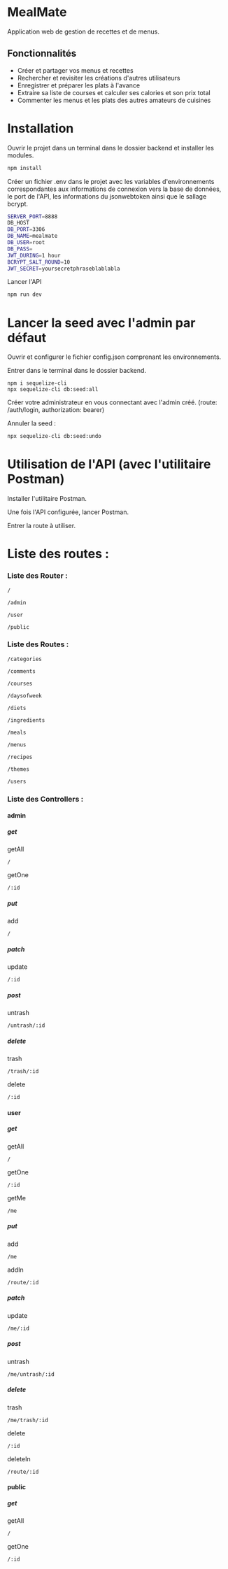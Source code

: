 # **MealMate**
Application web de gestion de recettes et de menus.

## Fonctionnalités

- Créer et partager vos menus et recettes
- Rechercher et revisiter les créations d'autres utilisateurs
- Enregistrer et préparer les plats à l'avance
- Extraire sa liste de courses et calculer ses calories et son prix total
- Commenter les menus et les plats des autres amateurs de cuisines

# Installation

Ouvrir le projet dans un terminal dans le dossier backend et installer les modules.
```sh
npm install
```

Créer un fichier .env dans le projet avec les variables d'environnements correspondantes aux informations de connexion vers la base de données, le port de l'API, les informations du jsonwebtoken ainsi que le sallage bcrypt. 
```sh
SERVER_PORT=8888
DB_HOST
DB_PORT=3306
DB_NAME=mealmate
DB_USER=root
DB_PASS=
JWT_DURING=1 hour
BCRYPT_SALT_ROUND=10
JWT_SECRET=yoursecretphraseblablabla
```



Lancer l'API
```sh
npm run dev
```

# Lancer la seed avec l'admin par défaut
Ouvrir et configurer le fichier config.json comprenant les environnements.

Entrer dans le terminal dans le dossier backend.
```
npm i sequelize-cli
npx sequelize-cli db:seed:all
``` 

Créer votre administrateur en vous connectant avec l'admin créé. (route: /auth/login, authorization: bearer)

Annuler la seed :
```sh
npx sequelize-cli db:seed:undo
``` 

# **Utilisation de l'API (avec l'utilitaire Postman)**

Installer l'utilitaire Postman.

Une fois l'API configurée, lancer Postman.

Entrer la route à utiliser.

# Liste des routes :
### Liste des Router :
```
/
```
```
/admin
```
```
/user
```
```
/public
```
### Liste des Routes :
```
/categories
```
```
/comments
```
```
/courses
```
```
/daysofweek
```
```
/diets
```
```
/ingredients
```
```
/meals
```
```
/menus
```
```
/recipes
```
```
/themes
```
```
/users
```
### Liste des Controllers :
#### admin
##### get
getAll
```
/
```
getOne
```
/:id
```
##### put
add
```
/
```
##### patch
update
```
/:id
```
##### post
untrash
```
/untrash/:id
```
##### delete
trash
```
/trash/:id
```
delete
```
/:id
```
#### user
##### **get**
getAll
```
/
```
getOne
```
/:id
```
getMe
```
/me
```
##### **put**
add
```
/me
```
addIn
```
/route/:id
```
##### **patch**
update
```
/me/:id
```
##### **post**
untrash
```
/me/untrash/:id
```
##### **delete**
trash
```
/me/trash/:id
```
delete
```
/:id
```
deleteIn
```
/route/:id
```
#### public
##### **get**
getAll
```
/
```
getOne
```
/:id
```
